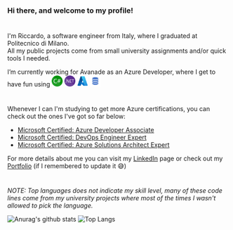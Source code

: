 ### Hi there, and welcome to my profile!
#
I'm Riccardo, a software engineer from Italy, where I graduated at Politecnico di Milano.  
All my public projects come from small university assignments and/or quick tools I needed.

I’m currently working for Avanade as an Azure Developer, where I get to have fun using
<code><img height="25" src="https://raw.githubusercontent.com/github/explore/80688e429a7d4ef2fca1e82350fe8e3517d3494d/topics/csharp/csharp.png"></code>
<code><img height="25" src="https://raw.githubusercontent.com/github/explore/80688e429a7d4ef2fca1e82350fe8e3517d3494d/topics/dotnet/dotnet.png"></code>
<code><img height="25" src="https://raw.githubusercontent.com/github/explore/80688e429a7d4ef2fca1e82350fe8e3517d3494d/topics/azure/azure.png"></code>
<code><img height="25" src="https://raw.githubusercontent.com/github/explore/80688e429a7d4ef2fca1e82350fe8e3517d3494d/topics/sql/sql.png"></code>
#
Whenever I can I'm studying to get more Azure certifications, you can check out the ones I've got so far below:  
- [Microsoft Certified: Azure Developer Associate](https://www.youracclaim.com/badges/2fb24719-2dcb-449d-858a-4df5b880ab80?source=linked_in_profile)
- [Microsoft Certified: DevOps Engineer Expert](https://www.credly.com/badges/b0b0cfae-8eee-4ee8-aa36-98809db352ee)
- [Microsoft Certified: Azure Solutions Architect Expert](https://www.credly.com/badges/4b8ecc1b-8ee9-4bc3-9973-b4a4f8968263)

For more details about me you can visit my [LinkedIn](https://www.linkedin.com/in/riccardo95facchini/) page or check out my [Portfolio](https://riccardo95facchini.github.io/) (if I remembered to update it :sweat_smile:)
#
*NOTE: Top languages does not indicate my skill level, many of these code lines come from my university projects where most of the times I wasn't allowed to pick the language.*  

![Anurag's github stats](https://github-readme-stats.vercel.app/api?username=Riccardo95Facchini&hide=stars,prs,issues,contribs&include_all_commits=true&show_icons=true)
![Top Langs](https://github-readme-stats.vercel.app/api/top-langs/?username=Riccardo95Facchini&layout=compact&hide=tex)
